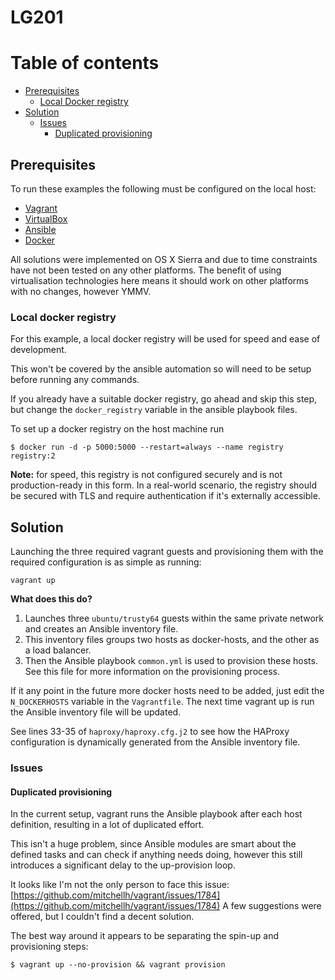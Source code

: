 # LG201

Table of contents
=================

  * [Prerequisites](#prerequisites)
    * [Local Docker registry](#local-docker-registry)
  * [Solution](#solution)
    * [Issues](#issues)
      * [Duplicated provisioning](#duplicated-provisioning)

## Prerequisites
To run these examples the following must be configured on the local host:
  * [Vagrant](https://www.vagrantup.com/downloads.html)
  * [VirtualBox](https://www.virtualbox.org/wiki/Downloads)
  * [Ansible](http://docs.ansible.com/ansible/latest/intro_installation.html)
  * [Docker](https://www.docker.com/get-docker)

All solutions were implemented on OS X Sierra and due to time constraints have not been tested on any other platforms.
The benefit of using virtualisation technologies here means it should work on other platforms with no changes, however YMMV.

### Local docker registry

For this example, a local docker registry will be used for speed and ease of development.

This won't be covered by the ansible automation so will need to be setup before running any commands.

If you already have a suitable docker registry, go ahead and skip this step, but change the `docker_registry` variable in the ansible playbook files.

To set up a docker registry on the host machine run

```
$ docker run -d -p 5000:5000 --restart=always --name registry registry:2
```

**Note:** for speed, this registry is not configured securely and is not production-ready in this form. In a real-world scenario, the registry should be secured with TLS and require authentication if it's externally accessible.

## Solution

Launching the three required vagrant guests and provisioning them with the required configuration is as simple as running:

```
vagrant up
```

**What does this do?**

  1. Launches three `ubuntu/trusty64` guests within the same private network and creates an Ansible inventory file.
  1. This inventory files groups two hosts as docker-hosts, and the other as a load balancer.
  1. Then the Ansible playbook `common.yml` is used to provision these hosts. See this file for more information on the provisioning process.

If it any point in the future more docker hosts need to be added, just edit the `N_DOCKERHOSTS` variable in the `Vagrantfile`.
The next time vagrant up is run the Ansible inventory file will be updated.

See lines 33-35 of `haproxy/haproxy.cfg.j2` to see how the HAProxy configuration is dynamically generated from the Ansible inventory file.

### Issues

#### Duplicated provisioning

In the current setup, vagrant runs the Ansible playbook after each host definition, resulting in a lot of duplicated effort.

This isn't a huge problem, since Ansible modules are smart about the defined tasks and can check if anything needs doing, however this still introduces a significant delay to the up-provision loop.

It looks like I'm not the only person to face this issue: [https://github.com/mitchellh/vagrant/issues/1784](https://github.com/mitchellh/vagrant/issues/1784)
A few suggestions were offered, but I couldn't find a decent solution.

The best way around it appears to be separating the spin-up and provisioning steps:

```
$ vagrant up --no-provision && vagrant provision
```
